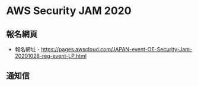 # AWS Security JAM 2020

## 報名網頁 

* 報名網址 - https://pages.awscloud.com/JAPAN-event-OE-Security-Jam-20201028-reg-event-LP.html

## 通知信

